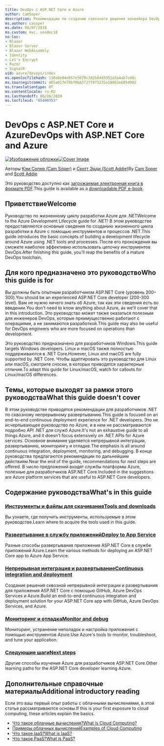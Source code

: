 ```yaml
---
title: DevOps с ASP.NET Core и Azure
author: CamSoper
description: Рекомендации по созданию сквозного решения конвейера DevOps для приложения ASP.NET Core, размещенного в Azure.
ms.author: casoper
ms.date: 08/07/2018
ms.custom: mvc, seodec18
no-loc:
- Blazor
- Blazor Server
- Blazor WebAssembly
- Identity
- Let's Encrypt
- Razor
- SignalR
uid: azure/devops/index
ms.openlocfilehash: 138a8e04e057e5679c3d2b84d5351a3a4ab7cd8c
ms.sourcegitcommit: d65a027e78bf0b83727f975235a18863e685d902
ms.translationtype: HT
ms.contentlocale: ru-RU
ms.lasthandoff: 06/26/2020
ms.locfileid: "85400353"
---
```

# <a name="devops-with-aspnet-core-and-azure"></a><span data-ttu-id="b639c-103">DevOps с ASP.NET Core и Azure</span><span class="sxs-lookup"><span data-stu-id="b639c-103">DevOps with ASP.NET Core and Azure</span></span>

<span data-ttu-id="b639c-104">[![Изображение обложки](./media/cover-large.png)](https://aka.ms/devopsbook)</span><span class="sxs-lookup"><span data-stu-id="b639c-104">[![Cover Image](./media/cover-large.png)](https://aka.ms/devopsbook)</span></span>

<span data-ttu-id="b639c-105">Авторы [Кэм Сопер (Cam Soper)](https://twitter.com/camsoper) и [Скотт Эдди (Scott Addie)](https://twitter.com/scottaddie)</span><span class="sxs-lookup"><span data-stu-id="b639c-105">By [Cam Soper](https://twitter.com/camsoper) and [Scott Addie](https://twitter.com/scottaddie)</span></span>

<span data-ttu-id="b639c-106">Это руководство доступно как [загружаемая электронная книга в формате PDF](https://aka.ms/devopsbook).</span><span class="sxs-lookup"><span data-stu-id="b639c-106">This guide is available as a [downloadable PDF e-book](https://aka.ms/devopsbook).</span></span>

## <a name="welcome"></a><span data-ttu-id="b639c-107">Приветствие</span><span class="sxs-lookup"><span data-stu-id="b639c-107">Welcome</span></span> 

<span data-ttu-id="b639c-108">Руководство по жизненному циклу разработки Azure для .NET</span><span class="sxs-lookup"><span data-stu-id="b639c-108">Welcome to the Azure Development Lifecycle guide for .NET!</span></span> <span data-ttu-id="b639c-109">В этом руководстве предоставляются основные сведения по созданию жизненного цикла разработки в Azure с помощью инструментов и процессов .NET.</span><span class="sxs-lookup"><span data-stu-id="b639c-109">This guide introduces the basic concepts of building a development lifecycle around Azure using .NET tools and processes.</span></span> <span data-ttu-id="b639c-110">После его прохождения вы сможете наиболее эффективно использовать цепочку инструментов DevOps.</span><span class="sxs-lookup"><span data-stu-id="b639c-110">After finishing this guide, you'll reap the benefits of a mature DevOps toolchain.</span></span>

## <a name="who-this-guide-is-for"></a><span data-ttu-id="b639c-111">Для кого предназначено это руководство</span><span class="sxs-lookup"><span data-stu-id="b639c-111">Who this guide is for</span></span>

<span data-ttu-id="b639c-112">Вы должны быть опытным разработчиком ASP.NET Core (уровень 200–300).</span><span class="sxs-lookup"><span data-stu-id="b639c-112">You should be an experienced ASP.NET Core developer (200-300 level).</span></span> <span data-ttu-id="b639c-113">Вам не нужно ничего знать об Azure, так как эти сведения есть во введении.</span><span class="sxs-lookup"><span data-stu-id="b639c-113">You don't need to know anything about Azure, as we'll cover that in this introduction.</span></span> <span data-ttu-id="b639c-114">Это руководство может также оказаться полезным для инженеров DevOps, которые преимущественно работают с операциями, а не занимаются разработкой.</span><span class="sxs-lookup"><span data-stu-id="b639c-114">This guide may also be useful for DevOps engineers who are more focused on operations than development.</span></span>

<span data-ttu-id="b639c-115">Это руководство предназначено для разработчиков Windows.</span><span class="sxs-lookup"><span data-stu-id="b639c-115">This guide targets Windows developers.</span></span> <span data-ttu-id="b639c-116">Linux и macOS также полностью поддерживаются в .NET Core.</span><span class="sxs-lookup"><span data-stu-id="b639c-116">However, Linux and macOS are fully supported by .NET Core.</span></span> <span data-ttu-id="b639c-117">Чтобы адаптировать это руководство для Linux или macOS, смотрите сноски, в которых приводятся характерные отличия.</span><span class="sxs-lookup"><span data-stu-id="b639c-117">To adapt this guide for Linux/macOS, watch for callouts for Linux/macOS differences.</span></span>

## <a name="what-this-guide-doesnt-cover"></a><span data-ttu-id="b639c-118">Темы, которые выходят за рамки этого руководства</span><span class="sxs-lookup"><span data-stu-id="b639c-118">What this guide doesn't cover</span></span>

<span data-ttu-id="b639c-119">В этом руководстве приводятся рекомендации для разработчиков .NET по сквозному непрерывному развертыванию.</span><span class="sxs-lookup"><span data-stu-id="b639c-119">This guide is focused on an end-to-end continuous deployment experience for .NET developers.</span></span> <span data-ttu-id="b639c-120">Это не исчерпывающее руководство по Azure, и в нем не рассматриваются подробно API .NET для служб Azure.</span><span class="sxs-lookup"><span data-stu-id="b639c-120">It's not an exhaustive guide to all things Azure, and it doesn't focus extensively on .NET APIs for Azure services.</span></span> <span data-ttu-id="b639c-121">Основное внимание уделяется непрерывной интеграции, развертыванию, мониторингу и отладке.</span><span class="sxs-lookup"><span data-stu-id="b639c-121">The emphasis is all around continuous integration, deployment, monitoring, and debugging.</span></span> <span data-ttu-id="b639c-122">В конце руководства предлагаются рекомендации по дальнейшим действиям.</span><span class="sxs-lookup"><span data-stu-id="b639c-122">Near the end of the guide, recommendations for next steps are offered.</span></span> <span data-ttu-id="b639c-123">В число предложений входят службы платформы Azure, полезные для разработчиков ASP.NET Core.</span><span class="sxs-lookup"><span data-stu-id="b639c-123">Included in the suggestions are Azure platform services that are useful to ASP.NET Core developers.</span></span>

## <a name="whats-in-this-guide"></a><span data-ttu-id="b639c-124">Содержание руководства</span><span class="sxs-lookup"><span data-stu-id="b639c-124">What's in this guide</span></span>

### <a name="tools-and-downloads"></a>[<span data-ttu-id="b639c-125">Инструменты и файлы для скачивания</span><span class="sxs-lookup"><span data-stu-id="b639c-125">Tools and downloads</span></span>](xref:azure/devops/tools-and-downloads)

<span data-ttu-id="b639c-126">Вы узнаете, где получить инструменты, используемые в этом руководстве.</span><span class="sxs-lookup"><span data-stu-id="b639c-126">Learn where to acquire the tools used in this guide.</span></span>

### <a name="deploy-to-app-service"></a>[<span data-ttu-id="b639c-127">Развертывание в службу приложений</span><span class="sxs-lookup"><span data-stu-id="b639c-127">Deploy to App Service</span></span>](xref:azure/devops/deploy-to-app-service)

<span data-ttu-id="b639c-128">Разные способы развертывания приложения ASP.NET Core в службе приложений Azure.</span><span class="sxs-lookup"><span data-stu-id="b639c-128">Learn the various methods for deploying an ASP.NET Core app to Azure App Service.</span></span>

### <a name="continuous-integration-and-deployment"></a>[<span data-ttu-id="b639c-129">Непрерывная интеграция и развертывание</span><span class="sxs-lookup"><span data-stu-id="b639c-129">Continuous integration and deployment</span></span>](xref:azure/devops/cicd)

<span data-ttu-id="b639c-130">Создание решения сквозной непрерывной интеграции и развертывания для приложения ASP.NET Core с помощью GitHub, Azure DevOps Services и Azure.</span><span class="sxs-lookup"><span data-stu-id="b639c-130">Build an end-to-end continuous integration and deployment solution for your ASP.NET Core app with GitHub, Azure DevOps Services, and Azure.</span></span>

### <a name="monitor-and-debug"></a>[<span data-ttu-id="b639c-131">Мониторинг и отладка</span><span class="sxs-lookup"><span data-stu-id="b639c-131">Monitor and debug</span></span>](xref:azure/devops/monitor)

<span data-ttu-id="b639c-132">Мониторинг, устранение неполадок и настройка приложения с помощью инструментов Azure.</span><span class="sxs-lookup"><span data-stu-id="b639c-132">Use Azure's tools to monitor, troubleshoot, and tune your application.</span></span>

### <a name="next-steps"></a>[<span data-ttu-id="b639c-133">Следующие шаги</span><span class="sxs-lookup"><span data-stu-id="b639c-133">Next steps</span></span>](xref:azure/devops/next-steps)

<span data-ttu-id="b639c-134">Другие способы изучения Azure для разработчиков ASP.NET Core.</span><span class="sxs-lookup"><span data-stu-id="b639c-134">Other learning paths for the ASP.NET Core developer learning Azure.</span></span>

## <a name="additional-introductory-reading"></a><span data-ttu-id="b639c-135">Дополнительные справочные материалы</span><span class="sxs-lookup"><span data-stu-id="b639c-135">Additional introductory reading</span></span>

<span data-ttu-id="b639c-136">Если это ваш первый опыт работы с облачными вычислениями, в этой статье рассматриваются основы.</span><span class="sxs-lookup"><span data-stu-id="b639c-136">If this is your first exposure to cloud computing, these articles explain the basics.</span></span>

* [<span data-ttu-id="b639c-137">Что такое облачные вычисления?</span><span class="sxs-lookup"><span data-stu-id="b639c-137">What is Cloud Computing?</span></span>](https://azure.microsoft.com/overview/what-is-cloud-computing/)
* [<span data-ttu-id="b639c-138">Примеры облачных вычислений</span><span class="sxs-lookup"><span data-stu-id="b639c-138">Examples of Cloud Computing</span></span>](https://azure.microsoft.com/overview/examples-of-cloud-computing/)
* [<span data-ttu-id="b639c-139">Что такое IaaS?</span><span class="sxs-lookup"><span data-stu-id="b639c-139">What is IaaS?</span></span>](https://azure.microsoft.com/overview/what-is-iaas/)
* [<span data-ttu-id="b639c-140">Что такое PaaS?</span><span class="sxs-lookup"><span data-stu-id="b639c-140">What is PaaS?</span></span>](https://azure.microsoft.com/overview/what-is-paas/)
